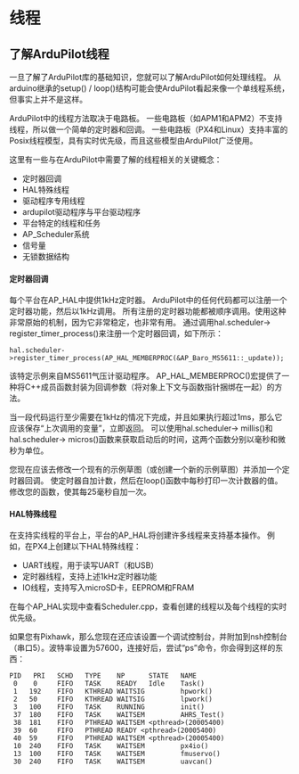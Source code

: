 # 线程

## 了解ArduPilot线程

一旦了解了ArduPilot库的基础知识，您就可以了解ArduPilot如何处理线程。 从arduino继承的setup() / loop()结构可能会使ArduPilot看起来像一个单线程系统，但事实上并不是这样。

ArduPilot中的线程方法取决于电路板。 一些电路板（如APM1和APM2）不支持线程，所以做一个简单的定时器和回调。 一些电路板（PX4和Linux）支持丰富的Posix线程模型，具有实时优先级，而且这些模型由ArduPilot广泛使用。

这里有一些与在ArduPilot中需要了解的线程相关的关键概念：

* 定时器回调
* HAL特殊线程
* 驱动程序专用线程
* ardupilot驱动程序与平台驱动程序
* 平台特定的线程和任务
* AP_Scheduler系统
* 信号量
* 无锁数据结构

#### 定时器回调

每个平台在AP_HAL中提供1kHz定时器。 ArduPilot中的任何代码都可以注册一个定时器功能，然后以1kHz调用。 所有注册的定时器功能都被顺序调用。使用这种非常原始的机制，因为它非常稳定，也非常有用。 通过调用hal.scheduler-> register_timer_process()来注册一个定时器回调，如下所示： 

```
hal.scheduler->register_timer_process(AP_HAL_MEMBERPROC(&AP_Baro_MS5611::_update));
```

该特定示例来自MS5611气压计驱动程序。 AP_HAL_MEMBERPROC()宏提供了一种将C++成员函数封装为回调参数（将对象上下文与函数指针捆绑在一起）的方法。

当一段代码运行至少需要在1kHz的情况下完成，并且如果执行超过1ms，那么它应该保存“上次调用的变量”，立即返回。 可以使用hal.scheduler-> millis()和hal.scheduler-> micros()函数来获取启动后的时间，这两个函数分别以毫秒和微秒为单位。

您现在应该去修改一个现有的示例草图（或创建一个新的示例草图）并添加一个定时器回调。 使定时器自加计数，然后在loop()函数中每秒打印一次计数器的值。 修改您的函数，使其每25毫秒自加一次。

#### HAL特殊线程

在支持实线程的平台上，平台的AP_HAL将创建许多线程来支持基本操作。 例如，在PX4上创建以下HAL特殊线程：

* UART线程，用于读写UART（和USB）
* 定时器线程，支持上述1kHz定时器功能
* IO线程，支持写入microSD卡，EEPROM和FRAM

在每个AP_HAL实现中查看Scheduler.cpp，查看创建的线程以及每个线程的实时优先级。

如果您有Pixhawk，那么您现在还应该设置一个调试控制台，并附加到nsh控制台（串口5）。波特率设置为57600，连接好后，尝试“ps”命令，你会得到这样的东西：
```
PID   PRI   SCHD   TYPE    NP      STATE   NAME
 0    0     FIFO   TASK    READY   Idle    Task()
 1   192    FIFO   KTHREAD WAITSIG         hpwork()
 2   50     FIFO   KTHREAD WAITSIG         lpwork()
 3   100    FIFO   TASK    RUNNING         init()
 37  180    FIFO   TASK    WAITSEM         AHRS_Test()
 38  181    FIFO   PTHREAD WAITSEM <pthread>(20005400)
 39  60     FIFO   PTHREAD READY <pthread>(20005400)
 40  59     FIFO   PTHREAD WAITSEM <pthread>(20005400)
 10  240    FIFO   TASK    WAITSEM         px4io()
 13  100    FIFO   TASK    WAITSEM         fmuservo()
 30  240    FIFO   TASK    WAITSEM         uavcan()
```
